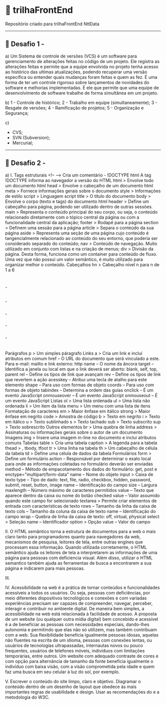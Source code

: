 # 🚀 trilhaFrontEnd
Repositório criado para trilhaFrontEnd NttData

---
## 🚦 Desafio 1 - 

a) Um Sistema de controle de versões (VCS) é um software para gerenciamento de alterações feitas no código de um projeto. Ele registra as alterações feitas e permite que a equipe envolvida no projeto tenha acesso ao histórico das ultimas atualizações, podendo recuperar uma versão específica ou entender quais mudanças foram feitas e quem as fez. É uma forma de ter um controle rigoroso sobre lançamentos de novidades do software e melhorias implementadas. É ele que permite que uma equipe de desenvolvimento de software trabalhe de forma simultânea em um projeto. 

b) 
   1 - Controle de histórico;
   2 - Trabalho em equipe (simultaneamente);
   3 - Resgate de versões;
   4 - Ramificação de projetos;
   5 - Organização e Segurança;

c) 
   - CVS;
   - SVN (Subversion);
   - Mercurial;

---
## 🚦 Desafio 2 - 
a) I.
       Tags estruturais
       <!– –> Cria um comentário - 
       !DOCTYPE html  A tag !DOCTYPE informa ao navegador a versão do HTML
       html > Envolve todo um documento html
       head > Envolve o cabeçalho de um documento html
       meta >  Fornece informações gerais sobre o documento
       style > Informações de estilo
       script > Linguagem script
       title > O título do documento
       body > Envolve o corpo (texto e tags) do documento html
       header > Define um cabeçalho para página, podendo ser utilizado dentro de outras sessões. 
       main > Representa o conteúdo principal do seu corpo, ou seja, o conteúdo relacionado diretamente com o tópico central da página ou com a funcionalidade central da aplicação;
       footer > Rodapé para a página
       section > Definem uma sessão para a página
       article > Separa o conteúdo da sua página
       aside > Representa uma seção de uma página cujo conteúdo é tangencialmente relacionado ao conteúdo do seu entorno, que poderia ser considerado separado do conteúdo;
       nav > Conteúdo de navegação. Muito utilizado em conjunto com listas e na criação de menus;
       div > Divisão da página. Desta forma, funciona como um container para conteúdo de fluxo. Uma vez que não possui um valor semântico, é muito utilizado para organizar melhor o conteúdo. 
       Cabeçalhos 
       hn > Cabeçalho nível n para n de 1 a 6 
       <h1></h1> - <h2></h2> - <h3></h3> - <h4></h4> - <h5></h5> - <h6></h6>
       Parágrafos 
       p > Um simples páragrafo
       Links 
       a > Cria um link e inclui atributos em comum
         href – O URL do documento que será vinculado a este. Para e-mail: mailto e link externo: http
         name – O nome da âncora 
         target – Identifica a janela ou local em que o link deverá ser aberto: blank, self, top, parent 
         rel – Define os tipos de link que avançam 
         rev – Define os tipos de link que revertem a ação 
         acesskey – Atribui uma tecla de atalho para este elemento 
         shape – Para uso com formas de objeto 
         coords – Para uso com formas de objeto 
         tabindex – Determina a ordem das guias 
         onclick – É um evento JavaScript 
         onmouseover – É um evento JavaScript 
         onmouseout – É um evento JavaScript
       Listas 
       ol > Uma lista ordenada
       ul > Uma lista não ordenada 
       li > Um item da lista
       menu > Um menu com uma lista de itens 
       Formatação de caracteres
       em > Maior ênfase em itálico 
       strong > Maior ênfase em negrito 
       code > Amostra de código
       b > Texto em negrito
       i > Texto em itálico 
       u > Texto sublinhado
       s > Texto tachado
       sub > Texto subscrito
       sup > Texto sobrescrito
       Outros elementos
       br > Uma quebra de linha
       address > Assinaturas ou informações gerais sobre o autor de um documento
       Imagens
       img > Insere uma imagem in-line no documento e inclui atributos comuns
       Tabelas
       table > Cria uma tabela
       caption > A legenda para a tabela
       thead > , tbody, tfoot
       tr > Uma linha na tabela
       th > Um cabeçalho de célula da tabela
       td > Define uma célula de dados da tabela
       Formulários
       form > Define um formulário
         action – Responsável por determinar o exato local para onde as informações coletadas no formulário deverão ser enviadas
         method – Método de empacotamento dos dados do formulário: get, post e enctype="multipart/form-data"
         name – Nome do objeto
       input > Caixa de texto
         type – Tipo de dado: text, file, radio, checkbox, hidden, password, submit, reset, button, image name – Identificação do campo 
         size – Largura 
         maxlength – Número máximo de caracteres permitidos 
         value – Texto que aparece dentro da caixa ou nome do botão 
         checked value – Valor assumido quando este campo for selecionado 
       textarea > Permite criar elementos de entrada com características de texto
         rows – Tamanho da linha da caixa de texto 
         cols – Tamanho da coluna da caixa de texto 
         name – Identificação do campo 
         wrap – Quebra de linha da caixa de texto: off, virtual, physical 
       select > Seleção 
         name – Identificador
       option > Opção 
         value – Valor do campo 

  II. O HTML semântico torna a estrutura de documentos para a web o mais claro tanto para programadores quanto para navegadores da web, mecanismos de pesquisa, leitores de tela, entre outras engines que processam essa informação. Quando utilizada corretamente, o HTML semântico ajuda os leitores de tela a interpretarem as informações de uma página para pessoas com deficiencia visual. Além disso, utilizar o HTML semantico também ajuda as ferramentas de busca a encontrarem a sua página e indicarem para mais pessoas.

  III. 

  IV. Acessibilidade na web é a prática de tornar conteúdos e funcionalidades acessíveis a todos os usuários. Ou seja, pessoas com deficiências, por meio diferentes dispositivos tecnológicos e conexões e com variadas experiências precisam ser capazes de compreender, navegar, perceber, interagir e contribuir no ambiente digital.
  De maneira bem simples, a acessibilidade na web está relacionada à facilidade de acesso.
  A proposta de um website (ou qualquer outra mídia digital) bem concebido e acessível é a de beneficiar as pessoas com necessidades especiais, dando-lhes autonomia e permitindo que elas não só utilizem, mas também contribuam com a web.
  Sua flexibilidade beneficia igualmente pessoas idosas, aquelas não fluentes na escrita de um idioma, pessoas com conexões lentas, ou usuários de tecnologias ultrapassadas, internautas novos ou pouco frequentes, usuários de telefones móveis, indivíduos com limitações temporárias, entre outros.
  Um website com adequado contraste de cores e com opção para alternância de tamanho da fonte beneficia igualmente o indivíduo com baixa visão, com a visão comprometida pela idade e quem faz uma busca em seu celular à luz do sol, por exemplo.
  
  V. Escrever o conteúdo do site limpo, claro e objetivo. Diagramar o conteúdo dentro de um desenho de layout que obedece às mais importantes regras de usabilidade e design. 
  Usar as recomendações do e a metodologia do W3C.







